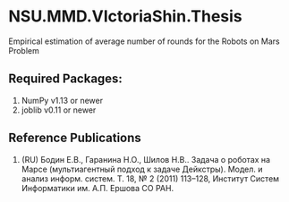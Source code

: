 # NSU.MMD.VIctoriaShin.Thesis
Empirical estimation of average number of rounds for the Robots on Mars Problem

## Required Packages:

1. NumPy v1.13 or newer
2. joblib v0.11 or newer

## Reference Publications

1. (RU) Бодин Е.В., Гаранина Н.О., Шилов Н.В.. Задача о роботах на Марсе (мультиагентный подход к задаче Дейкстры). Модел. и анализ информ. систем. Т. 18, № 2 (2011) 113–128, Институт Систем Информатики им. А.П. Ершова СО РАН.
